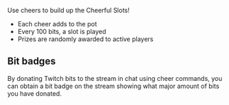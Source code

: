 Use cheers to build up the Cheerful Slots!

* Each cheer adds to the pot
* Every 100 bits, a slot is played
* Prizes are randomly awarded to active players

## Bit badges

By donating Twitch bits to the stream in chat using cheer commands, you can obtain a bit badge on the stream showing what major amount of bits you have donated.